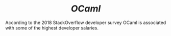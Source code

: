 # $$ OCaml $$

According to the 2018 StackOverflow developer survey OCaml is associated with some of the highest developer salaries.
